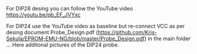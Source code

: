 For DIP28 desing you can follow the YouTube video https://youtu.be/pb_EF_JVYxc

For DIP24 use the YouTube video as baseline but re-connect VCC as per desing document Probe_Design.pdf (https://github.com/Kris-Sekula/EPROM-EMU-NG/blob/master/Probe_Design.pdf) in the main folder ... Here additonal pictures of the DIP24 probe.
